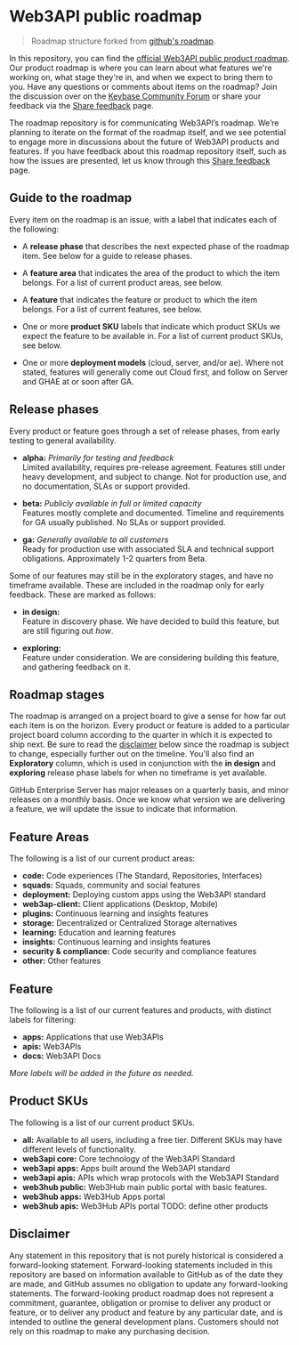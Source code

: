 # Web3API public roadmap

> Roadmap structure forked from [github's roadmap](https://github.com/github/roadmap). 

In this repository, you can find the [official Web3API public product roadmap](./projects/1). Our product roadmap is where you can learn about what features we're working on, what stage they're in, and when we expect to bring them to you. Have any questions or comments about items on the roadmap? Join the discussion over on the [Keybase Community Forum](#) or share your feedback via the [Share feedback](airtablelinkhere) page. 

The roadmap repository is for communicating Web3API’s roadmap. We’re planning to iterate on the format of the roadmap itself, and we see potential to engage more in discussions about the future of Web3API products and features. If you have feedback about this roadmap repository itself, such as how the issues are presented, let us know through this [Share feedback](anotherairtablefeedbackform) page.

## Guide to the roadmap

Every item on the roadmap is an issue, with a label that indicates each of the following:

- A **release phase** that describes the next expected phase of the roadmap item. See below for a guide to release phases. 

- A **feature area** that indicates the area of the product to which the item belongs. For a list of current product areas, see below.

- A **feature** that indicates the feature or product to which the item belongs. For a list of current features, see below. 

- One or more **product SKU** labels that indicate which product SKUs we expect the feature to be available in. For a list of current product SKUs, see below.

- One or more **deployment models** (cloud, server, and/or ae). Where not stated, features will generally come out Cloud first, and follow on Server and GHAE at or soon after GA.

## Release phases

Every product or feature goes through a set of release phases, from early testing to general availability.

- **alpha:** *Primarily for testing and feedback*\
Limited availability, requires pre-release agreement. Features still under heavy development, and subject to change. Not for production use, and no documentation, SLAs or support provided.

- **beta:** *Publicly available in full or limited capacity*\
Features mostly complete and documented. Timeline and requirements for GA usually published. No SLAs or support provided.

- **ga:** *Generally available to all customers*\
Ready for production use with associated SLA and technical support obligations. Approximately 1-2 quarters from Beta.

Some of our features may still be in the exploratory stages, and have no timeframe available. These are included in the roadmap only for early feedback. These are marked as follows: 

- **in design:**\
Feature in discovery phase. We have decided to build this feature, but are still figuring out _how_.

- **exploring:**\
Feature under consideration. We are considering building this feature, and gathering feedback on it.

## Roadmap stages

The roadmap is arranged on a project board to give a sense for how far out each item is on the horizon. Every product or feature is added to a particular project board column according to the quarter in which it is expected to ship next. Be sure to read the [disclaimer](#disclaimer) below since the roadmap is subject to change, especially further out on the timeline.  You'll also find an **Exploratory** column, which is used in conjunction with the **in design** and **exploring** release phase labels for when no timeframe is yet available.

GitHub Enterprise Server has major releases on a quarterly basis, and minor releases on a monthly basis. Once we know what version we are delivering a feature, we will update the issue to indicate that information.

## Feature Areas

The following is a list of our current product areas:

- **code:** Code experiences (The Standard, Repositories, Interfaces)
- **squads:** Squads, community and social features
- **deployment:** Deploying custom apps using the Web3API standard
- **web3ap-client:** Client applications (Desktop, Mobile)
- **plugins:** Continuous learning and insights features
- **storage:** Decentralized or Centralized Storage alternatives
- **learning:** Education and learning features
- **insights:** Continuous learning and insights features
- **security & compliance:** Code security and compliance features
- **other:** Other features


## Feature

The following is a list of our current features and products, with distinct labels for filtering:

- **apps:** Applications that use Web3APIs
- **apis:** Web3APIs
- **docs:** Web3API Docs

_More labels will be added in the future as needed._

## Product SKUs 

The following is a list of our current product SKUs. 

- **all:** Available to all users, including a free tier. Different SKUs may have different levels of functionality.
- **web3api core:** Core technology of the Web3API Standard
- **web3api apps:** Apps built around the Web3API standard
- **web3api apis:** APIs which wrap protocols with the Web3API Standard
- **web3hub public:** Web3Hub main public portal with basic features.
- **web3hub apps:** Web3Hub Apps portal
- **web3hub apis:** Web3Hub APIs portal
TODO: define other products

## Disclaimer 

Any statement in this repository that is not purely historical is considered a forward-looking statement. Forward-looking statements included in this repository are based on information available to GitHub as of the date they are made, and GitHub assumes no obligation to update any forward-looking statements. The forward-looking product roadmap does not represent a commitment, guarantee, obligation or promise to deliver any product or feature, or to deliver any product and feature by any particular date, and is intended to outline the general development plans. Customers should not rely on this roadmap to make any purchasing decision.


